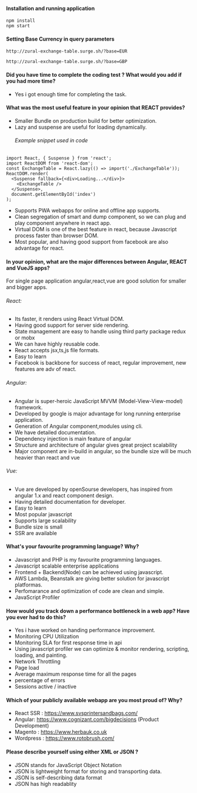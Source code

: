 #### Installation and running application

```
npm install
npm start
```

#### Setting Base Currency in query parameters

```
http://zural-exchange-table.surge.sh/?base=EUR

http://zural-exchange-table.surge.sh/?base=GBP
```

#### Did you have time to complete the coding test ? What would you add if you had more time?
- Yes i got enough time for completing the task.



#### What was the most useful feature in your opinion that REACT provides? 
- Smaller Bundle on production build for better optimization.
- Lazy and suspense are useful for loading dynamically.
    ###### Example snippet used in code
```
import React, { Suspense } from 'react';
import ReactDOM from 'react-dom';
const ExchangeTable = React.lazy(() => import('./ExchangeTable'));
ReactDOM.render(
  <Suspense fallback={<div>Loading...</div>}>
    <ExchangeTable />
  </Suspense>,
  document.getElementById('index')
);
```

- Supports PWA webapps for online and offline app supports.
- Clean segregation of smart and dump component, so we can plug and play component anywhere in react app.
- Virtual DOM is one of the best feature in react, because Javascript process faster than browser DOM.
- Most popular, and having good support from facebook are also advantage for react.

#### In your opinion, what are the major differences between Angular, REACT and VueJS apps?
For single page application angular,react,vue are good solution for smaller and bigger apps.

###### React:
- Its faster, it renders using React Virtual DOM.
- Having good support for server side rendering.
- State management are easy to handle using third party package redux or mobx
- We can have highly reusable code.
- React accepts jsx,ts,js file formats.
- Easy to learn
- Facebook is backbone for success of react, regular improvement, new features are adv of react.


###### Angular:
- Angular is super-heroic JavaScript MVVM (Model-View-View-model) framework.
- Developed by google is major advantage for long running enterprise application.
- Generation of Angular component,modules using cli.
- We have detailed documentation.
- Dependency injection is main feature of angular
- Structure and architecture of angular gives great project scalability
- Major component are in-build in angular, so the bundle size will be much heavier than react and vue

###### Vue: 

- Vue are developed by openSourse developers, has inspired from angular 1.x and react component design.
- Having detailed documentation for developer.
- Easy to learn
- Most popular javascript
- Supports large scalability
- Bundle size is small
- SSR are available

#### What's your favourite programming language? Why?
 - Javascript and PHP is my favourite programming languages.
 - Javascript scalable enterprise applications
 - Frontend + Backend(Node) can be achieved using javascript.
 - AWS Lambda, Beanstalk are giving better solution for javascript platformas.
 - Perfomarance and optimization of code are clean and simple.
 - JavaScript Profiler

#### How would you track down a performance bottleneck in a web app? Have you ever had to do this? 
  - Yes i have worked on handing performance improvement.
  - Monitoring CPU Utilization
  - Monitoring SLA for first response time in api
  - Using javascript profiler we can optimize & monitor rendering, scripting, loading, and painting.
  - Network Throttling
  - Page load
  - Average maximum response time for all the pages
  - percentage of errors
  - Sessions active / inactive

#### Which of your publicly available webapp are you most proud of? Why?
  - React SSR : https://www.svsprintersandbags.com/
  - Angular: https://www.cognizant.com/bigdecisions (Product Development)
  - Magento : https://www.herbauk.co.uk
  - Wordpress : https://www.rotobrush.com/

#### Please describe yourself using either XML or JSON ?
  - JSON stands for JavaScript Object Notation
  - JSON is lightweight format for storing and transporting data.
  - JSON is self-describing data format
  - JSON has high readablity
